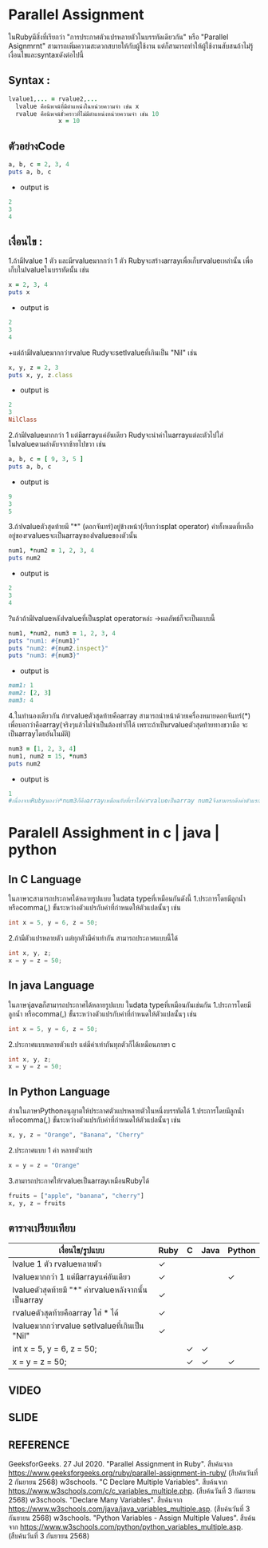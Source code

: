 # Parallel Assignment
  ในRubyมีสิ่งที่เรียกว่า "การประกาศตัวแปรหลายตัวในบรรทัดเดียวกัน" หรือ "Parallel Asignmrnt" สามารถเพิ่มความสะดวกสบายให้กับผู้ใช้งาน 
  แต่ก็สามารถทำให้ผู้ใช้งานสับสนถ้าไม่รู้เงื่อนไขและsyntaxดังต่อไปนี้

## Syntax :
```ruby
lvalue1,... = rvalue2,...
  lvalue คือนิพจน์ที่มีตำแหน่งในหน่วยความจำ เช่น x
  rvalue คือนิพจน์ชั่วคราวที่ไม่มีตำแหน่งหน่วยความจำ เช่น 10
              x = 10
```
## ตัวอย่างCode
```ruby                     
a, b, c = 2, 3, 4          
puts a, b, c               
```
+ output is
```ruby              
2                          
3                          
4                          
```

## เงื่อนไข :
1.ถ้ามีlvalue 1 ตัว และมีrvalueมากกว่า 1 ตัว Rubyจะสร้างarrayเพื่อเก็บrvalueเหล่านั้น เพื่อเก็บในlvalueในบรรทัดนั้น เช่น
```ruby
x = 2, 3, 4
puts x
```
+ output is
```ruby
2
3
4
```
+แต่ถ้ามีlvalueมากกว่าrvalue Rudyจะsetlvalueที่เกินเป็น "Nil" เช่น
```ruby
x, y, z = 2, 3
puts x, y, z.class
```
+ output is
```ruby
2
3
NilClass
```
2.ถ้ามีlvalueมากกว่า 1 แต่มีarrayแค่อันเดียว Rudyจะนำค่าในarrayแต่ละตัวไปใส่ในlvalueตามลำดับจากซ้ายไปขวา เช่น
```ruby
a, b, c = [ 9, 3, 5 ]
puts a, b, c
```
+ output is
```ruby
9
3
5
```
3.ถ้าlvalueตัวสุดท้ายมี "*" (ดอกจันทร์)อยู่ข้างหน้า(เรียกว่าsplat operator) ค่าทั้งหมดที่เหลืออยู่ของrvaluesจะเป็นarrayของlvalueของตัวนั้น
```ruby
num1, *num2 = 1, 2, 3, 4
puts num2
```
+ output is
```ruby
2
3
4
```
?แล้วถ้ามีlvalueหลังlvalueที่เป็นsplat operatorหล่ะ ->ผลลัพธ์ก็จะเป็นแบบนี้
```ruby
num1, *num2, num3 = 1, 2, 3, 4
puts "num1: #{num1}"
puts "num2: #{num2.inspect}"
puts "num3: #{num3}"
```
+ output is
```ruby
num1: 1
num2: [2, 3]
num3: 4
```
4.ในทำนองเดียวกัน ถ้าrvalueตัวสุดท้ายคือarray สามารถนำหน้าด้วยเครื่องหมายดอกจันทร์(*) เพื่อบอกว่าคือarray(จริงๆแล้วไม่จำเป็นต้องทำก็ได้ เพราะถ้าเป็นrvalueตัวสุดท้ายทางขวามือ จะเป็นarrayโดยอันโนมัติ)
```ruby
num3 = [1, 2, 3, 4]
num1, num2 = 15, *num3
puts num2
```
+ output is
```ruby
1
#เนื่องจากRubyมองว่า*num3ก็คือarrayเหมือนกับที่เราใส่ค่าrvalueเป็นarray num2จึงสามารถดึงค่าตัวแรกใน*num3มาเป็นของตัวเองได้
```
# Paralell Assighment in c | java | python
## In C Language
  ในภาษาcสามารถประกาศได้หลายรูปแบบ ในdata typeที่เหมือนกันดังนี้
1.ประการโดยมีลูกน้ำ หรือcomma(,) ขั้นระหว่างตัวแปรกับค่าที่กำหนดให้ตัวแปลนั้นๆ เช่น
```c
int x = 5, y = 6, z = 50;
```
2.ถ้ามีตัวแปรหลายตัว แต่ทุกตัวมีค่าเท่ากัน สามารถประกาศแบบนี้ได้
```c
int x, y, z;
x = y = z = 50;
```
## In java Language
  ในภาษาjavaก็สามารถประกาศได้หลายรูปแบบ ในdata typeที่เหมือนกันเช่นกัน
1.ประการโดยมีลูกน้ำ หรือcomma(,) ขั้นระหว่างตัวแปรกับค่าที่กำหนดให้ตัวแปลนั้นๆ เช่น
```java
int x = 5, y = 6, z = 50;
```
2.ประกาศแบบหลายตัวแปร แต่มีค่าเท่ากันทุกตัวก็ได้เหมือนภาษา c
```java
int x, y, z;
x = y = z = 50;
```
## In Python Language
  ส่วนในภาษาPythonอนุญาตให้ประกาศตัวแปรหลายตัวในหนึ่งบรรทัดได้
1.ประการโดยมีลูกน้ำ หรือcomma(,) ขั้นระหว่างตัวแปรกับค่าที่กำหนดให้ตัวแปลนั้นๆ เช่น
```python
x, y, z = "Orange", "Banana", "Cherry"
```
2.ประกาศแบบ 1 ค่า หลายตัวแปร
```python
x = y = z = "Orange"
```
3.สามารถประกาศให้rvalueเป็นarrayเหมือนRubyได้
```python
fruits = ["apple", "banana", "cherry"]
x, y, z = fruits
```
## ตารางเปรียบเทียบ
|     เงื่อนไข/รูปแบบ                             | Ruby | C    | Java | Python|
|-----------------------------------------------|------|------|------|--------|
| lvalue 1 ตัว rvalueหลายตัว                     | ✓ |  |   | |
| lvalueมากกว่า 1 แต่มีarrayแค่อันเดียว              | ✓ |  |   |✓|
| lvalueตัวสุดท้ายมี "*" ค่าrvalueหลังจากนั้นเป็นarray  | ✓ |  |  |  |
| rvalueตัวสุดท้ายคือarray ใส่ * ได้                 | ✓ |  |  |  |
| lvalueมากกว่าrvalue setlvalueที่เกินเป็น "Nil"     | ✓ |  |  |  |
| int x = 5, y = 6, z = 50;                     |   |✓ |✓|  |
| x = y = z = 50;                               |   | ✓|✓|✓|
## VIDEO

## SLIDE

## REFERENCE
GeeksforGeeks. 27 Jul 2020. "Parallel Assignment in Ruby". สืบค้นจาก https://www.geeksforgeeks.org/ruby/parallel-assignment-in-ruby/ (สืบค้นวันที่ 2 กันยายน 2568)
w3schools. "C Declare Multiple Variables". สืบค้นจาก https://www.w3schools.com/c/c_variables_multiple.php. 
(สืบค้นวันที่ 3 กันยายน 2568)
w3schools. "Declare Many Variables". สืบค้นจาก https://www.w3schools.com/java/java_variables_multiple.asp. 
(สืบค้นวันที่ 3 กันยายน 2568)
w3schools. "Python Variables - Assign Multiple Values". 
สืบค้นจาก https://www.w3schools.com/python/python_variables_multiple.asp. (สืบค้นวันที่ 3 กันยายน 2568)
